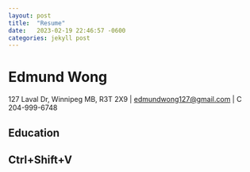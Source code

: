 ```yaml
---
layout: post
title:  "Resume"
date:   2023-02-19 22:46:57 -0600
categories: jekyll post
---
```


# **Edmund Wong**
127 Laval Dr, Winnipeg MB, R3T 2X9 | edmundwong127@gmail.com | C 204-999-6748

## **Education**






## Ctrl+Shift+V  